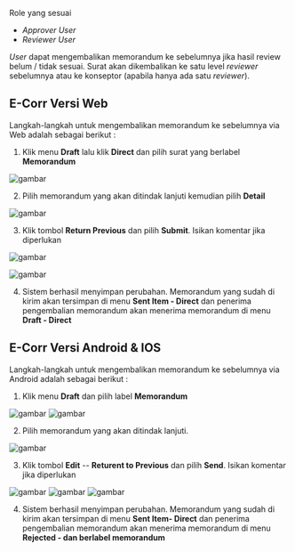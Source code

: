 Role yang sesuai

- _Approver User_
- _Reviewer User_

_User_ dapat mengembalikan memorandum ke sebelumnya jika hasil review belum / tidak sesuai. Surat akan dikembalikan ke satu level _reviewer_ sebelumnya atau ke konseptor (apabila hanya ada satu _reviewer_).

## **E-Corr Versi Web**

Langkah-langkah untuk mengembalikan memorandum ke sebelumnya via Web adalah sebagai berikut :

1. Klik menu **Draft** lalu klik **Direct** dan pilih surat yang berlabel **Memorandum**

![gambar](Memorandum/MM_Web/MM-19.png)

2. Pilih memorandum yang akan ditindak lanjuti kemudian pilih **Detail**

![gambar](Memorandum/MM_Web/MM-20.png)

3. Klik tombol **Return Previous** dan pilih **Submit**. Isikan komentar jika diperlukan

![gambar](Memorandum/MM_Web/MM-21.png)

![gambar](Memorandum/MM_Web/MM-23.png)

4. Sistem berhasil menyimpan perubahan. Memorandum yang sudah di kirim akan tersimpan di menu **Sent Item - Direct** dan penerima pengembalian memorandum akan menerima memorandum di menu **Draft - Direct**


## **E-Corr Versi Android & IOS**

Langkah-langkah untuk mengembalikan memorandum ke sebelumnya via Android adalah sebagai berikut :

1. Klik menu **Draft** dan pilih label **Memorandum**

![gambar](Memorandum/MM_Android/Kembalimemo/02A01.png) ![gambar](Memorandum/MM_Android/Kembalimemo/02A02.png)

2. Pilih memorandum yang akan ditindak lanjuti.

![gambar](Memorandum/MM_Android/Kembalimemo/02A03.png)

3. Klik tombol **Edit** -- **Returent to Previous** dan pilih **Send**. Isikan komentar jika diperlukan

![gambar](Memorandum/MM_Android/Kembalimemo/02A04.png)
![gambar](Memorandum/MM_Android/Kembalimemo/02A05.png)
![gambar](Memorandum/MM_Android/Kembalimemo/02A06.png)

4. Sistem berhasil menyimpan perubahan. Memorandum yang sudah di kirim akan tersimpan di menu **Sent Item- Direct** dan penerima pengembalian memorandum akan menerima memorandum di menu **Rejected - dan berlabel memorandum**
